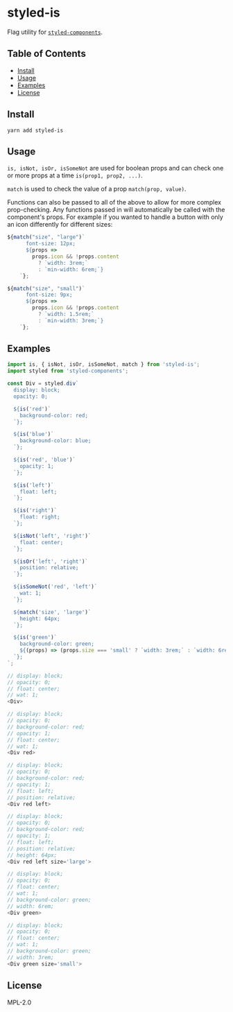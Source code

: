 # styled-is

Flag utility for [`styled-components`](https://github.com/styled-components/styled-components).

## Table of Contents

- [Install](#install)
- [Usage](#usage)
- [Examples](#examples)
- [License](#license)

## Install

```
yarn add styled-is
```

## Usage

`is, isNot, isOr, isSomeNot` are used for boolean props and can check one or more props at a time `is(prop1, prop2, ...)`.

`match` is used to check the value of a prop `match(prop, value)`.

Functions can also be passed to all of the above to allow for more complex prop-checking. Any functions passed in will automatically be called with the component's props. For example if you wanted to handle a button with only an icon differently for different sizes:

```js
${match("size", "large")`
      font-size: 12px;
      ${props =>
        props.icon && !props.content
          ? `width: 3rem;`
          : `min-width: 6rem;`}
    `};

${match("size", "small")`
      font-size: 9px;
      ${props =>
        props.icon && !props.content
          ? `width: 1.5rem;`
          : `min-width: 3rem;`}
    `};
```

## Examples

```js
import is, { isNot, isOr, isSomeNot, match } from 'styled-is';
import styled from 'styled-components';

const Div = styled.div`
  display: block;
  opacity: 0;

  ${is('red')`
    background-color: red;
  `};

  ${is('blue')`
    background-color: blue;
  `};

  ${is('red', 'blue')`
    opacity: 1;
  `};

  ${is('left')`
    float: left;
  `};

  ${is('right')`
    float: right;
  `};

  ${isNot('left', 'right')`
    float: center;
  `};

  ${isOr('left', 'right')`
    position: relative;
  `};

  ${isSomeNot('red', 'left')`
    wat: 1;
  `};

  ${match('size', 'large')`
    height: 64px;
  `};

  ${is('green')`
    background-color: green;
    ${(props) => (props.size === 'small' ? `width: 3rem;` : `width: 6rem;`)}
  `};
`;
```

```js
// display: block;
// opacity: 0;
// float: center;
// wat: 1;
<Div>

// display: block;
// opacity: 0;
// background-color: red;
// opacity: 1;
// float: center;
// wat: 1;
<Div red>

// display: block;
// opacity: 0;
// background-color: red;
// opacity: 1;
// float: left;
// position: relative;
<Div red left>

// display: block;
// opacity: 0;
// background-color: red;
// opacity: 1;
// float: left;
// position: relative;
// height: 64px;
<Div red left size='large'>

// display: block;
// opacity: 0;
// float: center;
// wat: 1;
// background-color: green;
// width: 6rem;
<Div green>

// display: block;
// opacity: 0;
// float: center;
// wat: 1;
// background-color: green;
// width: 3rem;
<Div green size='small'>

```

## License

MPL-2.0
